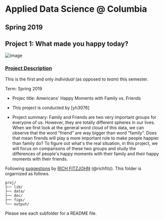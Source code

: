 # Applied Data Science @ Columbia
## Spring 2019
## Project 1: What made you happy today?

![image](figs/title.jpeg)

### [Project Description](doc/Proj1_desc.md)
This is the first and only *individual* (as opposed to *team*) this semester. 

Term: Spring 2019

+ Projec title: Americans' Happy Moments with Family vs. Friends
+ This project is conducted by [yh3076]

+ Project summary: Family and Friends are two very important groups for everyone of us. However, they are totally different spheres in our lives. When we first look at the general word cloud of this data, we can observe that the word "friend" are way bigger than word "family". Does that mean firends will play a more important role to make people happier than family do? To figure out what's the real situation, in this project, we will focus on comparisons of these two groups and study the differences of people's happy moments with their family and their happy moments with their friends. 

Following [suggestions](http://nicercode.github.io/blog/2013-04-05-projects/) by [RICH FITZJOHN](http://nicercode.github.io/about/#Team) (@richfitz). This folder is orgarnized as follows.

```
proj/
├── lib/
├── data/
├── doc/
├── figs/
└── output/
```

Please see each subfolder for a README file.
